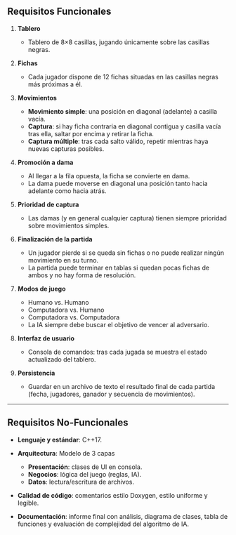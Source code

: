 ## Requisitos Funcionales

1. **Tablero**

   - Tablero de 8×8 casillas, jugando únicamente sobre las casillas negras.&#x20;

2. **Fichas**

   - Cada jugador dispone de 12 fichas situadas en las casillas negras más próximas a él.&#x20;

3. **Movimientos**

   - **Movimiento simple**: una posición en diagonal (adelante) a casilla vacía.
   - **Captura**: si hay ficha contraria en diagonal contigua y casilla vacía tras ella, saltar por encima y retirar la ficha.
   - **Captura múltiple**: tras cada salto válido, repetir mientras haya nuevas capturas posibles.&#x20;

4. **Promoción a dama**

   - Al llegar a la fila opuesta, la ficha se convierte en dama.
   - La dama puede moverse en diagonal una posición tanto hacia adelante como hacia atrás.&#x20;

5. **Prioridad de captura**

   - Las damas (y en general cualquier captura) tienen siempre prioridad sobre movimientos simples.&#x20;

6. **Finalización de la partida**

   - Un jugador pierde si se queda sin fichas o no puede realizar ningún movimiento en su turno.
   - La partida puede terminar en tablas si quedan pocas fichas de ambos y no hay forma de resolución.&#x20;

7. **Modos de juego**

   - Humano vs. Humano
   - Computadora vs. Humano
   - Computadora vs. Computadora
   - La IA siempre debe buscar el objetivo de vencer al adversario.&#x20;

8. **Interfaz de usuario**

   - Consola de comandos: tras cada jugada se muestra el estado actualizado del tablero.&#x20;

9. **Persistencia**

   - Guardar en un archivo de texto el resultado final de cada partida (fecha, jugadores, ganador y secuencia de movimientos).&#x20;

---

## Requisitos No-Funcionales

- **Lenguaje y estándar**: C++17.
- **Arqui­tectura**: Modelo de 3 capas

  - **Presentación**: clases de UI en consola.
  - **Negocios**: lógica del juego (reglas, IA).
  - **Datos**: lectura/escritura de archivos.

- **Calidad de código**: comentarios estilo Doxygen, estilo uniforme y legible.
- **Documentación**: informe final con análisis, diagrama de clases, tabla de funciones y evaluación de complejidad del algoritmo de IA.&#x20;
